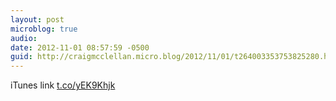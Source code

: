 ```yaml
---
layout: post
microblog: true
audio: 
date: 2012-11-01 08:57:59 -0500
guid: http://craigmcclellan.micro.blog/2012/11/01/t264003353753825280.html
---
```

iTunes link [t.co/yEK9Khjk](http://t.co/yEK9Khjk)
